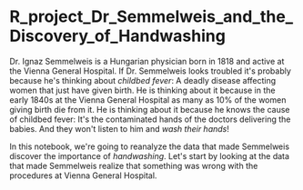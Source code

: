 # R_project_Dr_Semmelweis_and_the_Discovery_of_Handwashing

<p>Dr. Ignaz Semmelweis is a Hungarian physician born in 1818 and active at the Vienna General Hospital.
If Dr. Semmelweis looks troubled it's probably because he's thinking about <em>childbed fever</em>: A deadly disease affecting women that just have given birth.
He is thinking about it because in the early 1840s at the Vienna General Hospital as many as 10% of the women giving birth die from it.
He is thinking about it because he knows the cause of childbed fever: It's the contaminated hands of the doctors delivering the babies.
And they won't listen to him and <em>wash their hands</em>!</p>
<p>In this notebook, we're going to reanalyze the data that made Semmelweis discover the importance of <em>handwashing</em>.
Let's start by looking at the data that made Semmelweis realize that something was wrong with the procedures at Vienna General Hospital.</p>
